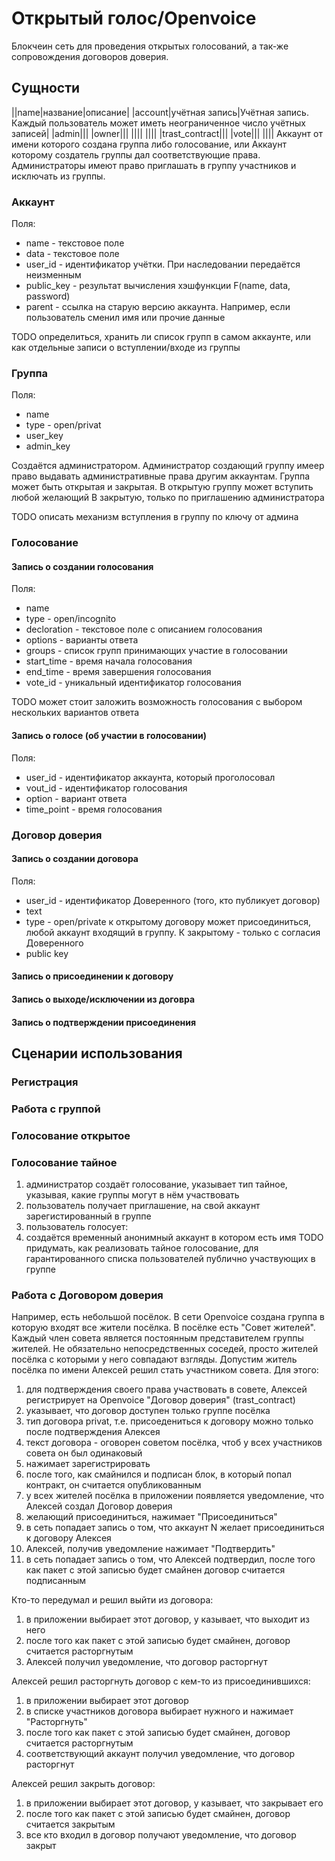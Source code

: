 # Открытый голос/Openvoice

Блокчеин сеть для проведения открытых голосований, а так-же сопровождения договоров доверия.

## Сущности

||name|название|описание|
|account|учётная запись|Учётная запись. Каждый пользователь может иметь неограниченное число учётных записей|
|admin|||
|owner|||
||||
||||
|trast_contract|||
|vote|||
||||
Аккаунт от имени которого создана группа либо голосование, или Аккаунт которому создатель группы дал соответствующие права. Администраторы имеют право приглашать в группу участников и исключать из группы.

### Аккаунт

Поля:
 - name - текстовое поле
 - data - текстовое поле
 - user_id - идентификатор учётки. При наследовании передаётся неизменным
 - public_key - результат вычисления хэшфункции F(name, data, password)
 - parent - ссылка на старую версию аккаунта. Например, если пользователь сменил имя или прочие данные
 
 
 TODO определиться, хранить ли список групп в самом аккаунте, или как отдельные записи о вступлении/входе из группы

### Группа

Поля:
 - name
 - type - open/privat
 - user_key
 - admin_key

Создаётся администратором. Администратор создающий группу имеер право выдавать административные права другим аккаунтам. Группа может быть открытая и закрытая.
В открытую группу может вступить любой желающий
В закрытую, только по приглашению администратора

TODO описать механизм вступления в группу по ключу от админа

### Голосование

#### Запись о создании голосования

Поля:
 - name
 - type - open/incognito
 - decloration - текстовое поле с описанием голосования
 - options - варианты ответа
 - groups - список групп принимающих участие в голосовании
 - start_time - время начала голосования
 - end_time - время завершения голосования
 - vote_id - уникальный идентификатор голосования

TODO может стоит заложить возможность голосования с выбором нескольких вариантов ответа

#### Запись о голосе (об участии в голосовании)

Поля:
 - user_id - идентификатор аккаунта, который проголосовал
 - vout_id - идентификатор голосования
 - option - вариант ответа
 - time_point - время голосования

### Договор доверия

#### Запись о создании договора

Поля:
 - user_id - идентификатор Доверенного (того, кто публикует договор)
 - text
 - type - open/private к открытому договору может присоединиться, любой аккаунт входящий в группу. К закрытому - только с согласия Доверенного
 - public key
 
#### Запись о присоединении к договору

#### Запись о выходе/исключении из договра

#### Запись о подтверждении присоединения

## Сценарии использования

### Регистрация

### Работа с группой

### Голосование открытое

### Голосование тайное

1) администратор создаёт голосование, указывает тип тайное, указывая, какие группы могут в нём участвовать
2) пользователь получает приглашение, на свой аккаунт зарегистированный в группе
3) пользователь голосует:
  1) создаётся временный анонимный аккаунт в котором есть имя
  TODO придумать, как реализовать тайное голосование, для гарантированного списка пользователей публично участвующих в группе

### Работа с Договором доверия

Например, есть небольшой посёлок. В сети Openvoice создана группа в которую входят все жители посёлка. В посёлке есть "Совет жителей". Каждый член совета является постоянным представителем группы жителей. Не обязательно непосредственных соседей, просто жителей посёлка с которыми у него совпадают взгляды. Допустим житель посёлка по имени Алексей решил стать участником совета. Для этого:
1) для подтверждения своего права участвовать в совете, Алексей регистрирует на Openvoice "Договор доверия" (trast_contract)
  1) указывает, что договор доступен только группе посёлка
  2) тип договора privat, т.е. присоедениться к договору можно только после подтверждения Алексея
  3) текст договора - оговорен советом посёлка, чтоб у всех участников совета он был одинаковый
  4) нажимает зарегистрировать
2) после того, как смайнился и подписан блок, в который попал контракт, он считается опубликованным
3) у всех жителей посёлка в приложении появляется уведомление, что Алексей создал Договор доверия
4) желающий присоединиться, нажимает "Присоединиться"
5) в сеть попадает запись о том, что аккаунт N желает присоединиться к договору Алексея
6) Алексей, получив уведомление нажимает "Подтвердить"
7) в сеть попадает запись о том, что Алексей подтвердил, после того как пакет с этой записью будет смайнен договор считается подписанным

Кто-то передумал и решил выйти из договора:
1) в приложении выбирает этот договор, у казывает, что выходит из него
2) после того как пакет с этой записью будет смайнен, договор считается расторгнутым
3) Алексей получил уведомление, что договор расторгнут

Алексей решил расторгнуть договор с кем-то из присоединившихся:
1) в приложении выбирает этот договор
2) в списке участников договора выбирает нужного и нажимает "Расторгнуть"
3) после того как пакет с этой записью будет смайнен, договор считается расторгнутым
4) соответствующий аккаунт получил уведомление, что договор расторгнут

Алексей решил закрыть договор:
1) в приложении выбирает этот договор, у казывает, что закрывает его
2) после того как пакет с этой записью будет смайнен, договор считается закрытым
3) все кто входил в договор получают уведомление, что договор закрыт
